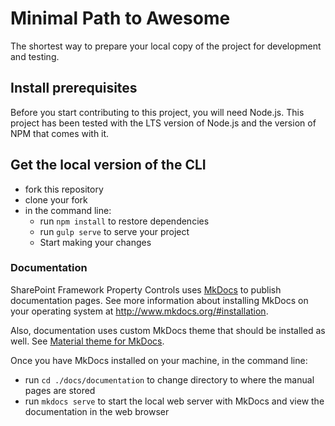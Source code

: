 # Minimal Path to Awesome

The shortest way to prepare your local copy of the project for development and testing.

## Install prerequisites

Before you start contributing to this project, you will need Node.js. This project has been tested with the LTS version of Node.js and the version of NPM that comes with it.

## Get the local version of the CLI

- fork this repository
- clone your fork
- in the command line:
  - run `npm install` to restore dependencies
  - run `gulp serve` to serve your project
  - Start making your changes

### Documentation

SharePoint Framework Property Controls uses [MkDocs](http://www.mkdocs.org) to publish documentation pages. See more information about installing MkDocs on your operating system at http://www.mkdocs.org/#installation.

Also, documentation uses custom MkDocs theme that should be installed as well. See [Material theme for MkDocs](https://squidfunk.github.io/mkdocs-material/).

Once you have MkDocs installed on your machine, in the command line:

- run `cd ./docs/documentation` to change directory to where the manual pages are stored
- run `mkdocs serve` to start the local web server with MkDocs and view the documentation in the web browser
